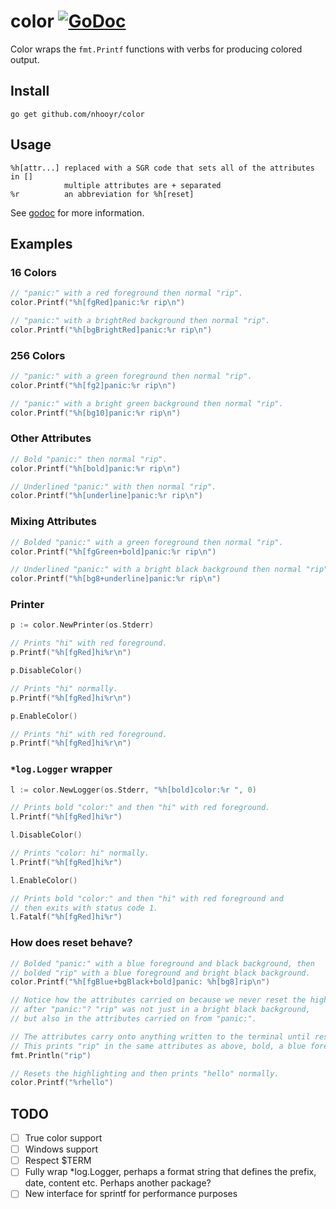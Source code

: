 # color [![GoDoc](https://godoc.org/github.com/nhooyr/color?status.svg)](https://godoc.org/github.com/nhooyr/color)

Color wraps the `fmt.Printf` functions with verbs for producing colored output.

## Install
```
go get github.com/nhooyr/color
```

## Usage
```
%h[attr...]	replaced with a SGR code that sets all of the attributes in []
			multiple attributes are + separated
%r			an abbreviation for %h[reset]
```

See [godoc](https://godoc.org/github.com/nhooyr/color) for more information.

## Examples
### 16 Colors
```go
// "panic:" with a red foreground then normal "rip".
color.Printf("%h[fgRed]panic:%r rip\n")

// "panic:" with a brightRed background then normal "rip".
color.Printf("%h[bgBrightRed]panic:%r rip\n")
```

### 256 Colors
```go
// "panic:" with a green foreground then normal "rip".
color.Printf("%h[fg2]panic:%r rip\n")

// "panic:" with a bright green background then normal "rip".
color.Printf("%h[bg10]panic:%r rip\n")
```

### Other Attributes
```go
// Bold "panic:" then normal "rip".
color.Printf("%h[bold]panic:%r rip\n")

// Underlined "panic:" with then normal "rip".
color.Printf("%h[underline]panic:%r rip\n")
```

### Mixing Attributes
```go
// Bolded "panic:" with a green foreground then normal "rip".
color.Printf("%h[fgGreen+bold]panic:%r rip\n")

// Underlined "panic:" with a bright black background then normal "rip".
color.Printf("%h[bg8+underline]panic:%r rip\n")
```

### Printer
```go
p := color.NewPrinter(os.Stderr)

// Prints "hi" with red foreground.
p.Printf("%h[fgRed]hi%r\n")

p.DisableColor()

// Prints "hi" normally.
p.Printf("%h[fgRed]hi%r\n")

p.EnableColor()

// Prints "hi" with red foreground.
p.Printf("%h[fgRed]hi%r\n")
```

### `*log.Logger` wrapper
```go
l := color.NewLogger(os.Stderr, "%h[bold]color:%r ", 0)

// Prints bold "color:" and then "hi" with red foreground.
l.Printf("%h[fgRed]hi%r")

l.DisableColor()

// Prints "color: hi" normally.
l.Printf("%h[fgRed]hi%r")

l.EnableColor()

// Prints bold "color:" and then "hi" with red foreground and
// then exits with status code 1.
l.Fatalf("%h[fgRed]hi%r")
```

### How does reset behave?
```go
// Bolded "panic:" with a blue foreground and black background, then
// bolded "rip" with a blue foreground and bright black background.
color.Printf("%h[fgBlue+bgBlack+bold]panic: %h[bg8]rip\n")

// Notice how the attributes carried on because we never reset the highlighting
// after "panic:"? "rip" was not just in a bright black background,
// but also in the attributes carried on from "panic:".

// The attributes carry onto anything written to the terminal until reset.
// This prints "rip" in the same attributes as above, bold, a blue foreground and bright black background.
fmt.Println("rip")

// Resets the highlighting and then prints "hello" normally.
color.Printf("%rhello")
```

## TODO
- [ ] True color support
- [ ] Windows support
- [ ] Respect $TERM
- [ ] Fully wrap \*log.Logger, perhaps a format string that defines the prefix, date, content etc. Perhaps another package?
- [ ] New interface for sprintf for performance purposes
